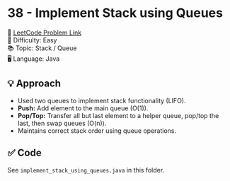 # 38 - Implement Stack using Queues

🔗 [LeetCode Problem Link](https://leetcode.com/problems/implement-stack-using-queues/)  
📌 Difficulty: Easy  
📚 Topic: Stack / Queue  
🖥️ Language: Java  

## 💡 Approach
- Used two queues to implement stack functionality (LIFO).
- **Push:** Add element to the main queue (O(1)).
- **Pop/Top:** Transfer all but last element to a helper queue, pop/top the last, then swap queues (O(n)).
- Maintains correct stack order using queue operations.

## ✅ Code
See `implement_stack_using_queues.java` in this folder.
